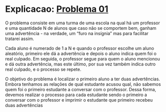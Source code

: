 # Explicacao: [Problema 01](https://codeforces.com/problemset/problem/1020/B)

O problema consiste em uma turma de uma escola na qual há um professor e uma quantidade N de alunos que caso não se comportem bem, ganham uma advertência - na verdade, um “furo na insígnia” mas para facilitar tratarei assim.

Cada aluno é numerado de 1 a N e quando o professor escolhe um aluno aleatório, primeiro ele dá a advertência e depois o aluno indica quem foi o real culpado. Em seguida, o professor segue para quem o aluno mencionou e dá outra advertência, mas este último, por sua vez também indica outro real culpado, e o processo se repete. 

O objetivo do problema é localizar o primeiro aluno a ter duas advertências. Embora tenhamos as relações de qual estudante acusou qual, não sabemos quem foi o primeiro estudante a conversar com o professor. Dessa forma, devemos realizar o processo para cada estudante sendo o primeiro a conversar com o professor e imprimir o estudante que primeiro recebeu duas advertências
